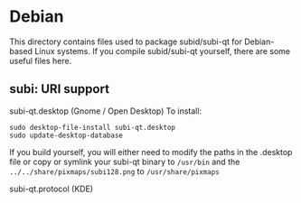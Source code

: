 
Debian
====================
This directory contains files used to package subid/subi-qt
for Debian-based Linux systems. If you compile subid/subi-qt yourself, there are some useful files here.

## subi: URI support ##


subi-qt.desktop  (Gnome / Open Desktop)
To install:

	sudo desktop-file-install subi-qt.desktop
	sudo update-desktop-database

If you build yourself, you will either need to modify the paths in
the .desktop file or copy or symlink your subi-qt binary to `/usr/bin`
and the `../../share/pixmaps/subi128.png` to `/usr/share/pixmaps`

subi-qt.protocol (KDE)

